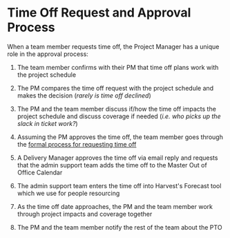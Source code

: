 # Time Off Request and Approval Process

When a team member requests time off, the Project Manager has a unique role in the approval process:

1. The team member confirms with their PM that time off plans work with the project schedule
2. The PM compares the time off request with the project schedule and makes the decision (*rarely is time off declined*)
3. The PM and the team member discuss if/how the time off impacts the project schedule and discuss coverage if needed (*i.e. who picks up the slack in ticket work?*)
4. Assuming the PM approves the time off, the team member goes through the [formal process for requesting time off](
../../03-policies/benefits-and-holidays.md#timeoff)

5. A Delivery Manager approves the time off via email reply and requests that the admin support team adds the time off to the Master Out of Office Calendar
6. The admin support team enters the time off into Harvest's Forecast tool which we use for people resourcing
7. As the time off date approaches, the PM and the team member work through project impacts and coverage together
8. The PM and the team member notify the rest of the team about the PTO
